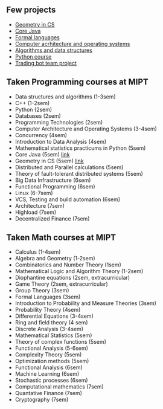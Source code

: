 ## Few projects

* [Geometry in CS](gcs)
* [Core Java](java)
* [Formal languages](formal_languages)
* [Computer acrhitecture and operating systems](caos)
* [Algorithms and data structures](aads)
* [Python course](python)
* [Trading bot team project](https://github.com/alexgryzlov/crypto-trade)


## Taken Programming courses at MIPT

* Data structures and algorithms (1-3sem)
* C++ (1-2sem)
* Python (2sem)
* Databases (2sem)
* Programming Technologies (2sem)
* Computer Architecture and Operating Systems (3-4sem)
* Concurrency (4sem)
* Introduction to Data Analysis (4sem)
* Mathematical statistics practicums in Python (5sem)
* Core Java (5sem) [link](https://inponomarev.ru/corejava)
* Geometry in CS (5sem) [link](https://nvbogachev.netlify.app/teaching/gcs20f/)
* Distributed and Parallel calculations (5sem)
* Theory of fault-tolerant distributed systems (5sem)
* Big Data Infrastructure (6sem)
* Functional Programming (6sem)
* Linux (6-7sem)
* VCS, Testing and build automation (6sem)
* Architecture (7sem)
* Highload (7sem)
* Decentralized Finance (7sem)


## Taken Math courses at MIPT

* Calculus (1-4sem)
* Algebra and Geometry (1-2sem)
* Combinatorics and Number Theory (1sem)
* Mathematical Logic and Algorithm Theory (1-2sem)
* Diophantine equations (2sem, extracurricular)
* Game Theory (2sem, extracurricular)
* Group Theory (3sem)
* Formal Languages (3sem)
* Introduction to Probability and Measure Theories (3sem)
* Probability Theory (4sem)
* Differential Equations (3-4sem)
* Ring and field theory (4 sem)
* Discrete Analysis (3-4sem)
* Mathematical Statistics (5sem)
* Theory of complex functions (5sem)
* Functional Analysis (5-6sem)
* Complexity Theory (5sem)
* Optimization methods (5sem)
* Functional Analysis (6sem)
* Machine Learning (6sem)
* Stochastic  processes (6sem)
* Computational mathematics (7sem)
* Quantative Finance (7sem)
* Cryptography (7sem)

